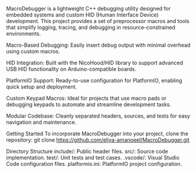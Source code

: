 MacroDebugger is a lightweight C++ debugging utility designed for embedded systems and custom HID (Human Interface Device) development. This project provides a set of preprocessor macros and tools that simplify logging, tracing, and debugging in resource-constrained environments.

Macro-Based Debugging: Easily insert debug output with minimal overhead using custom macros.

HID Integration: Built with the NicoHood/HID library to support advanced USB HID functionality on Arduino-compatible boards.

PlatformIO Support: Ready-to-use configuration for PlatformIO, enabling quick setup and deployment.

Custom Keypad Macros: Ideal for projects that use macro pads or debugging keypads to automate and streamline development tasks.

Modular Codebase: Cleanly separated headers, sources, and tests for easy navigation and maintenance.

Getting Started
To incorporate MacroDebugger into your project, clone the repository:
git clone https://github.com/eliya-amanoeel/MacroDebugger.git

Directory Structure
include/: Public header files.
src/: Source code implementation.
test/: Unit tests and test cases.
.vscode/: Visual Studio Code configuration files.
platformio.ini: PlatformIO project configuration.